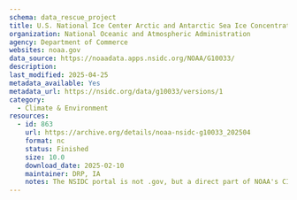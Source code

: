 ```yaml
---
schema: data_rescue_project 
title: U.S. National Ice Center Arctic and Antarctic Sea Ice Concentration and Climatologies
organization: National Oceanic and Atmospheric Administration
agency: Department of Commerce
websites: noaa.gov
data_source: https://noaadata.apps.nsidc.org/NOAA/G10033/
description: 
last_modified: 2025-04-25
metadata_available: Yes
metadata_url: https://nsidc.org/data/g10033/versions/1
category:
  - Climate & Environment 
resources:
  - id: 863
    url: https://archive.org/details/noaa-nsidc-g10033_202504
    format: nc
    status: Finished
    size: 10.0
    download_date: 2025-02-10
    maintainer: DRP, IA
    notes: The NSIDC portal is not .gov, but a direct part of NOAA's CIRES program/crucial gov-funded repo of cryosphere research
---
```

